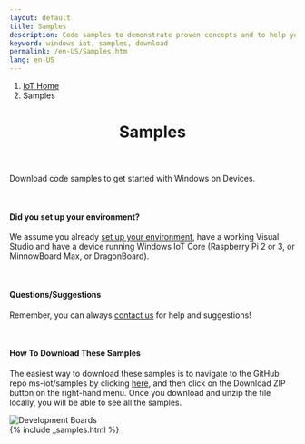 ```yaml
---
layout: default
title: Samples
description: Code samples to demonstrate proven concepts and to help you start coding.
keyword: windows iot, samples, download
permalink: /en-US/Samples.htm
lang: en-US
---
```

<div class="row">
  <div class="col-xs-24">
    <ol class="breadcrumb">
      <li><a href="https://developer.microsoft.com/en-us/windows/iot">IoT Home</a></li>
      <li class="active">Samples</li>
    </ol>
    <header class="page-title-header">
      <h1 class="page-title">Samples</h1>
    </header>
  </div>
</div>

<div class="row section-heading">
  <div class="col-md-12">    
    <p>Download code samples to get started with Windows on Devices.</p>
    <br/>
    <h4>Did you set up your environment?</h4>
    <p>We assume you already <a href="{{site.baseurl}}/{{page.lang}}/GetStarted.htm">set up your environment</a>, have a working Visual Studio and have a device running Windows IoT Core (Raspberry Pi 2 or 3, or MinnowBoard Max, or DragonBoard).</p>
    <br/>
    <h4>Questions/Suggestions</h4>
    <p>Remember, you can always <a href="{{site.baseurl}}/{{page.lang}}/Community.htm#contact">contact us</a> for help and suggestions!</p>
    <br/>
    <h4>How To Download These Samples</h4>
    <p>The easiest way to download these samples is to navigate to the GitHub repo ms-iot/samples by clicking <a href="https://github.com/ms-iot/samples">here</a>, and then click on the Download ZIP button on the right-hand menu.  Once you download and unzip the file locally, you will be able to see all the samples.</p>
  </div>
  <div class="col-md-12">
    <img src="{{site.baseurl}}/Resources/images/DevelopmentBoards.PNG" alt="Development Boards" class="img-responsive">
  </div>
</div>

<div class="section">
  {% include _samples.html %}
</div>
